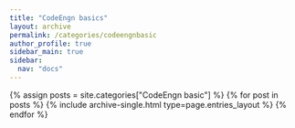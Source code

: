 ```yaml
---
title: "CodeEngn basics"
layout: archive
permalink: /categories/codeengnbasic
author_profile: true
sidebar_main: true
sidebar:
  nav: "docs"
---
```


{% assign posts = site.categories["CodeEngn basic"] %}
{% for post in posts %} {% include archive-single.html type=page.entries_layout %} {% endfor %}
